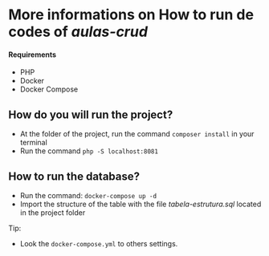 # More informations on How to run de codes of *aulas-crud*

#### Requirements
- PHP
- Docker
- Docker Compose

## How do you will run the project?
- At the folder of the project, run the command `composer install` in your terminal
- Run the command `php -S localhost:8081`

## How to run the database?
- Run the command: `docker-compose up -d`
- Import the structure of the table with the file *tabela-estrutura.sql* located in the project folder

Tip: 
- Look the `docker-compose.yml` to others settings.
